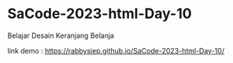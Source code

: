 # SaCode-2023-html-Day-10
Belajar Desain Keranjang Belanja

link demo : https://rabbysiep.github.io/SaCode-2023-html-Day-10/